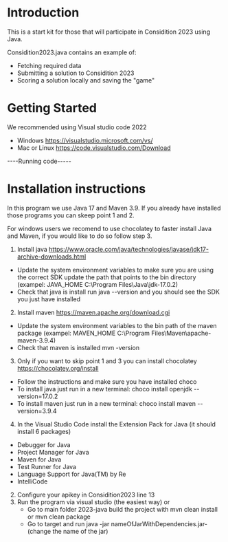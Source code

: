# Introduction

This is a start kit for those that will participate in Considition 2023 using Java.

Considition2023.java contains an example of:

- Fetching required data
- Submitting a solution to Considition 2023
- Scoring a solution locally and saving the "game"

# Getting Started

We recommended using Visual studio code 2022
* Windows  https://visualstudio.microsoft.com/vs/
* Mac or Linux https://code.visualstudio.com/Download

----Running code-----
 # Installation instructions

In this program we use Java 17 and Maven 3.9. If you already have installed those programs you can skeep point 1 and 2. 

For windows users we recomend to use chocolatey to faster install Java and Maven, if you would like to do so follow step 3. 

1. Install java https://www.oracle.com/java/technologies/javase/jdk17-archive-downloads.html
* Update the system environment variables to make sure you are using the correct SDK update the path that points to the bin directory (exampel: JAVA_HOME C:\Program Files\Java\jdk-17.0.2) 
* Check that java is install run java --version and you should see the SDK you just have installed
2. Install maven https://maven.apache.org/download.cgi 
* Update the system environment variables to the bin path of the maven package (exampel: MAVEN_HOME C:\Program Files\Maven\apache-maven-3.9.4)
* Check that maven is installed mvn -version
3. Only if you want to skip point 1 and 3 you can install chocolatey https://chocolatey.org/install 
* Follow the instructions and make sure you have installed choco
* To install java just run in a new terminal: choco install openjdk --version=17.0.2
* To install maven just run in a new terminal: choco install maven --version=3.9.4
4. In the Visual Studio Code install the Extension Pack for Java (it should install 6 packages)
  * Debugger for Java  
  * Project Manager for Java 
  * Maven for Java
  * Test Runner for Java
  * Language Support for Java(TM) by Re
  * IntelliCode
2. Configure your apikey in Considition2023 line 13
3. Run the program via visual studio (the easiest way)  or
   * Go to main folder 2023-java build the project with mvn clean install or mvn clean package
   * Go to target and run  java -jar nameOfJarWithDependencies.jar- (change the name of the jar)
